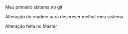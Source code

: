 Meu primeiro sistema no git


Alteração do readme para descrever melhot meu sistema

Alteração feita no Master